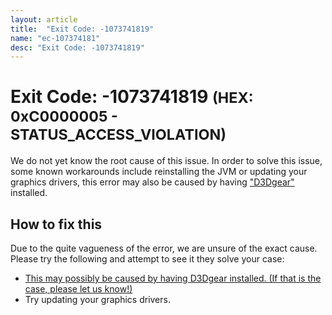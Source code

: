 ```yaml
---
layout: article
title:  "Exit Code: -1073741819"
name: "ec-107374181"
desc: "Exit Code: -1073741819"
---
```

# Exit Code: -1073741819 <small>(HEX: 0xC0000005 - STATUS_ACCESS_VIOLATION)</small>
We do not yet know the root cause of this issue. In order to solve this issue, some known workarounds include reinstalling the JVM or updating your graphics drivers, this error may also be caused by having ["D3Dgear"](/exit-code/code-1073740777) installed.
## How to fix this
Due to the quite vagueness of the error, we are unsure of the exact cause. Please try the following and attempt to see it they solve your case:
* [This may possibly be caused by having D3Dgear installed. (If that is the case, please let us know!) ](/help/exit-code/code-1073740777)
* Try updating your graphics drivers.



